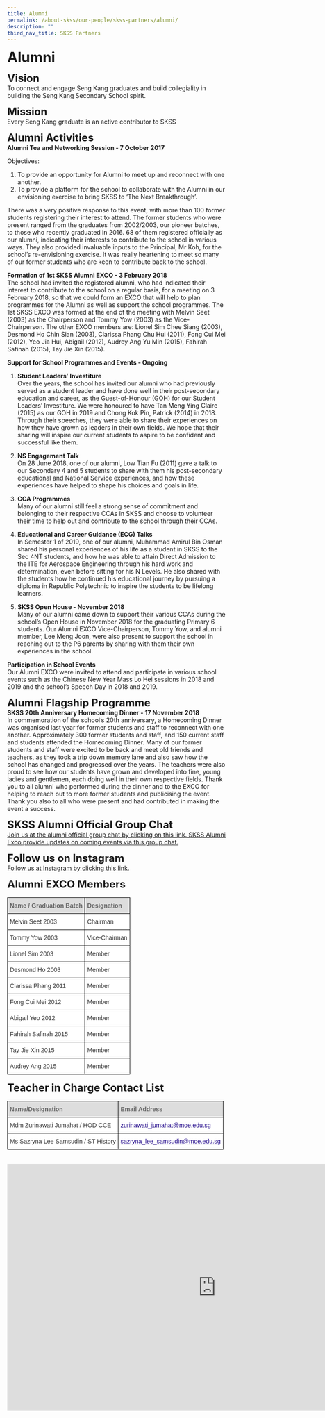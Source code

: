 ```yaml
---
title: Alumni
permalink: /about-skss/our-people/skss-partners/alumni/
description: ""
third_nav_title: SKSS Partners
---
```



**<font size="6">Alumni</font>**

**<font size="5">Vision</font>**<br>
To connect and engage Seng Kang graduates and build collegiality in building the Seng Kang Secondary School spirit.

**<font size="5">Mission</font>**<br>
Every Seng Kang graduate is an active contributor to SKSS

**<font size="5">Alumni Activities</font>**<br>
**Alumni Tea and Networking Session - 7 October 2017**  
  
Objectives:  
1. To provide an opportunity for Alumni to meet up and reconnect with one another.
2. To provide a platform for the school to collaborate with the Alumni in our envisioning exercise to bring SKSS to ‘The Next Breakthrough’.

There was a very positive response to this event, with more than 100 former students registering their interest to attend. The former students who were present ranged from the graduates from 2002/2003, our pioneer batches, to those who recently graduated in 2016. 68 of them registered officially as our alumni, indicating their interests to contribute to the school in various ways. They also provided invaluable inputs to the Principal, Mr Koh, for the school’s re-envisioning exercise. It was really heartening to meet so many of our former students who are keen to contribute back to the school.  

  

**Formation of 1st SKSS Alumni EXCO - 3 February 2018**<br>
The school had invited the registered alumni, who had indicated their interest to contribute to the school on a regular basis, for a meeting on 3 February 2018, so that we could form an EXCO that will help to plan programmes for the Alumni as well as support the school programmes. The 1st SKSS EXCO was formed at the end of the meeting with Melvin Seet (2003) as the Chairperson and Tommy Yow (2003) as the Vice-Chairperson. The other EXCO members are: Lionel Sim Chee Siang (2003), Desmond Ho Chin Sian (2003), Clarissa Phang Chu Hui (2011), Fong Cui Mei (2012), Yeo Jia Hui, Abigail (2012), Audrey Ang Yu Min (2015), Fahirah Safinah (2015), Tay Jie Xin (2015).

  

**Support for School Programmes and Events - Ongoing**<br>
1.  **Student Leaders’ Investiture**  
    Over the years, the school has invited our alumni who had previously served as a student leader and have done well in their post-secondary education and career, as the Guest-of-Honour (GOH) for our Student Leaders’ Investiture. We were honoured to have Tan Meng Ying Claire (2015) as our GOH in 2019 and Chong Kok Pin, Patrick (2014) in 2018. Through their speeches, they were able to share their experiences on how they have grown as leaders in their own fields. We hope that their sharing will inspire our current students to aspire to be confident and successful like them.  
      
    
2.  **NS Engagement Talk**  
    On 28 June 2018, one of our alumni, Low Tian Fu (2011) gave a talk to our Secondary 4 and 5 students to share with them his post-secondary educational and National Service experiences, and how these experiences have helped to shape his choices and goals in life.  
      
    
3.  **CCA Programmes**  
    Many of our alumni still feel a strong sense of commitment and belonging to their respective CCAs in SKSS and choose to volunteer their time to help out and contribute to the school through their CCAs.  
      
    
4.  **Educational and Career Guidance (ECG) Talks**  
    In Semester 1 of 2019, one of our alumni, Muhammad Amirul Bin Osman shared his personal experiences of his life as a student in SKSS to the Sec 4NT students, and how he was able to attain Direct Admission to the ITE for Aerospace Engineering through his hard work and determination, even before sitting for his N Levels. He also shared with the students how he continued his educational journey by pursuing a diploma in Republic Polytechnic to inspire the students to be lifelong learners.  
      
    
5.  **SKSS Open House - November 2018**  
    Many of our alumni came down to support their various CCAs during the school’s Open House in November 2018 for the graduating Primary 6 students. Our Alumni EXCO Vice-Chairperson, Tommy Yow, and alumni member, Lee Meng Joon, were also present to support the school in reaching out to the P6 parents by sharing with them their own experiences in the school.

**Participation in School Events**<br>
Our Alumni EXCO were invited to attend and participate in various school events such as the Chinese New Year Mass Lo Hei sessions in 2018 and 2019 and the school’s Speech Day in 2018 and 2019.

**<font size="5">Alumni Flagship Programme</font>**<br>
**SKSS 20th Anniversary Homecoming Dinner - 17 November 2018**<br>
In commemoration of the school’s 20th anniversary, a Homecoming Dinner was organised last year for former students and staff to reconnect with one another. Approximately 300 former students and staff, and 150 current staff and students attended the Homecoming Dinner. Many of our former students and staff were excited to be back and meet old friends and teachers, as they took a trip down memory lane and also saw how the school has changed and progressed over the years. The teachers were also proud to see how our students have grown and developed into fine, young ladies and gentlemen, each doing well in their own respective fields. Thank you to all alumni who performed during the dinner and to the EXCO for helping to reach out to more former students and publicising the event. Thank you also to all who were present and had contributed in making the event a success.

**<font size="5">SKSS Alumni Official Group Chat</font>**<br>
[Join us at the alumni official group chat by clicking on this link. SKSS Alumni Exco provide updates on coming events via this group chat.](https://chat.whatsapp.com/GUTBFP83zmK2kg2vABxeDg)

**<font size="5">Follow us on Instagram</font>**<br>
[Follow us at Instagram by clicking this link.](https://www.instagram.com/skss.officialalumni)  
  
**<font size="5">Alumni EXCO Members</font>**<br>

<table class="tg" style="border-collapse:collapse;border-spacing:0"><thead><tr><th style="background-color:#DDD;border-color:black;border-style:solid;border-width:1px;color:#666;font-family:Arial, sans-serif;font-size:14px;font-weight:bold;overflow:hidden;padding:10px 5px;text-align:left;vertical-align:middle;word-break:normal"><span style="color:#666;background-color:#DDD">Name / Graduation Batch</span></th><th style="background-color:#DDD;border-color:black;border-style:solid;border-width:1px;color:#666;font-family:Arial, sans-serif;font-size:14px;font-weight:bold;overflow:hidden;padding:10px 5px;text-align:left;vertical-align:middle;word-break:normal"><span style="color:#666;background-color:#DDD">Designation</span></th></tr></thead><tbody><tr><td style="background-color:#FFF;border-color:black;border-style:solid;border-width:1px;color:#333;font-family:Arial, sans-serif;font-size:14px;overflow:hidden;padding:10px 5px;text-align:left;vertical-align:middle;word-break:normal">Melvin Seet 2003</td><td style="background-color:#FFF;border-color:black;border-style:solid;border-width:1px;color:#333;font-family:Arial, sans-serif;font-size:14px;overflow:hidden;padding:10px 5px;text-align:left;vertical-align:middle;word-break:normal">Chairman </td></tr><tr><td style="background-color:#FFF;border-color:black;border-style:solid;border-width:1px;color:#333;font-family:Arial, sans-serif;font-size:14px;overflow:hidden;padding:10px 5px;text-align:left;vertical-align:middle;word-break:normal">Tommy Yow 2003</td><td style="background-color:#FFF;border-color:black;border-style:solid;border-width:1px;color:#333;font-family:Arial, sans-serif;font-size:14px;overflow:hidden;padding:10px 5px;text-align:left;vertical-align:middle;word-break:normal">Vice-Chairman </td></tr><tr><td style="background-color:#FFF;border-color:black;border-style:solid;border-width:1px;color:#333;font-family:Arial, sans-serif;font-size:14px;overflow:hidden;padding:10px 5px;text-align:left;vertical-align:middle;word-break:normal">Lionel Sim 2003<br></td><td style="background-color:#FFF;border-color:black;border-style:solid;border-width:1px;color:#333;font-family:Arial, sans-serif;font-size:14px;overflow:hidden;padding:10px 5px;text-align:left;vertical-align:middle;word-break:normal">Member</td></tr><tr><td style="background-color:#FFF;border-color:black;border-style:solid;border-width:1px;color:#333;font-family:Arial, sans-serif;font-size:14px;overflow:hidden;padding:10px 5px;text-align:left;vertical-align:middle;word-break:normal">Desmond Ho 2003<br></td><td style="background-color:#FFF;border-color:black;border-style:solid;border-width:1px;color:#333;font-family:Arial, sans-serif;font-size:14px;overflow:hidden;padding:10px 5px;text-align:left;vertical-align:middle;word-break:normal">Member<br></td></tr><tr><td style="background-color:#FFF;border-color:black;border-style:solid;border-width:1px;color:#333;font-family:Arial, sans-serif;font-size:14px;overflow:hidden;padding:10px 5px;text-align:left;vertical-align:middle;word-break:normal">Clarissa Phang 2011<br></td><td style="background-color:#FFF;border-color:black;border-style:solid;border-width:1px;color:#333;font-family:Arial, sans-serif;font-size:14px;overflow:hidden;padding:10px 5px;text-align:left;vertical-align:middle;word-break:normal">Member</td></tr><tr><td style="background-color:#FFF;border-color:black;border-style:solid;border-width:1px;color:#333;font-family:Arial, sans-serif;font-size:14px;overflow:hidden;padding:10px 5px;text-align:left;vertical-align:middle;word-break:normal">Fong Cui Mei 2012<br></td><td style="background-color:#FFF;border-color:black;border-style:solid;border-width:1px;color:#333;font-family:Arial, sans-serif;font-size:14px;overflow:hidden;padding:10px 5px;text-align:left;vertical-align:middle;word-break:normal">Member</td></tr><tr><td style="background-color:#FFF;border-color:black;border-style:solid;border-width:1px;color:#333;font-family:Arial, sans-serif;font-size:14px;overflow:hidden;padding:10px 5px;text-align:left;vertical-align:middle;word-break:normal">Abigail Yeo 2012<br></td><td style="background-color:#FFF;border-color:black;border-style:solid;border-width:1px;color:#333;font-family:Arial, sans-serif;font-size:14px;overflow:hidden;padding:10px 5px;text-align:left;vertical-align:middle;word-break:normal">Member</td></tr><tr><td style="background-color:#FFF;border-color:black;border-style:solid;border-width:1px;color:#333;font-family:Arial, sans-serif;font-size:14px;overflow:hidden;padding:10px 5px;text-align:left;vertical-align:middle;word-break:normal">Fahirah Safinah 2015<br></td><td style="background-color:#FFF;border-color:black;border-style:solid;border-width:1px;color:#333;font-family:Arial, sans-serif;font-size:14px;overflow:hidden;padding:10px 5px;text-align:left;vertical-align:middle;word-break:normal">Member</td></tr><tr><td style="background-color:#FFF;border-color:black;border-style:solid;border-width:1px;color:#333;font-family:Arial, sans-serif;font-size:14px;overflow:hidden;padding:10px 5px;text-align:left;vertical-align:middle;word-break:normal">Tay Jie Xin 2015<br></td><td style="background-color:#FFF;border-color:black;border-style:solid;border-width:1px;color:#333;font-family:Arial, sans-serif;font-size:14px;overflow:hidden;padding:10px 5px;text-align:left;vertical-align:middle;word-break:normal">Member</td></tr><tr><td style="background-color:#FFF;border-color:black;border-style:solid;border-width:1px;color:#333;font-family:Arial, sans-serif;font-size:14px;overflow:hidden;padding:10px 5px;text-align:left;vertical-align:middle;word-break:normal">Audrey Ang 2015 <br></td><td style="background-color:#FFF;border-color:black;border-style:solid;border-width:1px;color:#333;font-family:Arial, sans-serif;font-size:14px;overflow:hidden;padding:10px 5px;text-align:left;vertical-align:middle;word-break:normal">Member</td></tr></tbody></table>

**<font size="5">Teacher in Charge Contact List</font>**

<table class="tg" style="border-collapse:collapse;border-spacing:0"><thead><tr><th style="background-color:#DDD;border-color:black;border-style:solid;border-width:1px;color:#666;font-family:Arial, sans-serif;font-size:14px;font-weight:bold;overflow:hidden;padding:10px 5px;text-align:left;vertical-align:middle;word-break:normal"><span style="color:#666;background-color:#DDD">Name/Designation</span></th><th style="background-color:#DDD;border-color:black;border-style:solid;border-width:1px;color:#666;font-family:Arial, sans-serif;font-size:14px;font-weight:bold;overflow:hidden;padding:10px 5px;text-align:left;vertical-align:middle;word-break:normal"><span style="color:#666;background-color:#DDD">Email Address</span></th></tr></thead><tbody><tr><td style="background-color:#FFF;border-color:black;border-style:solid;border-width:1px;color:#333;font-family:Arial, sans-serif;font-size:14px;overflow:hidden;padding:10px 5px;text-align:left;vertical-align:middle;word-break:normal">Mdm Zurinawati Jumahat / HOD CCE</td><td style="background-color:#FFF;border-color:black;border-style:solid;border-width:1px;color:#21088A;font-family:Arial, sans-serif;font-size:14px;overflow:hidden;padding:10px 5px;text-align:left;vertical-align:top;word-break:normal"><a href="mailto:zurinawati_jumahat@moe.edu.sg"><span style="text-decoration:none;color:#21088A">zurinawati_jumahat@moe.edu.sg</span></a></td></tr><tr><td style="background-color:#FFF;border-color:black;border-style:solid;border-width:1px;color:#333;font-family:Arial, sans-serif;font-size:14px;overflow:hidden;padding:10px 5px;text-align:left;vertical-align:middle;word-break:normal">Ms Sazryna Lee Samsudin / ST History</td><td style="background-color:#FFF;border-color:black;border-style:solid;border-width:1px;color:#21088A;font-family:Arial, sans-serif;font-size:14px;overflow:hidden;padding:10px 5px;text-align:left;vertical-align:top;word-break:normal"><a href="mailto:sazryna_lee_samsudin@moe.edu.sg"><span style="text-decoration:none;color:#21088A">sazryna_lee_samsudin@moe.edu.sg</span></a></td></tr></tbody></table>

<br>

<iframe allowfullscreen="true" height="569" width="960" frameborder="0" src="https://docs.google.com/presentation/d/e/2PACX-1vTJhAZb6WUbDYCKGnlYktl9KZshgXb-OBmIL7xMxNHfg6e0oU5apZedXIzIuP5PwHJGDoeB076qsG7m/embed?start=true&amp;loop=true&amp;delayms=5000"></iframe>